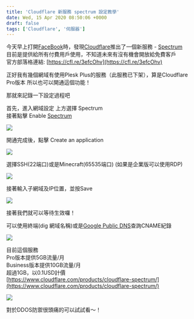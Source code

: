 ```yaml
---
title: 'Cloudflare 新服務 spectrum 設定教學'
date: Wed, 15 Apr 2020 08:50:06 +0000
draft: false
tags: ['Cloudflare', '伺服器']
---
```


今天早上打開[FaceBook](https://facebook.com/)時，發現[Cloudflare](https://cloudflare.com/)推出了一個新服務 - [Spectrum](https://cfl.re/3efcOhv)  
目前是提供給所有付費用戶使用，不知道未來有沒有機會開放給免費客戶  
官方部落格連結: [https://cfl.re/3efcOhv](https://cfl.re/3efcOhv)

正好我有幾個網域有使用Plesk Plus的服務（此服務已下架），算是Cloudflare Pro版本 所以也可以開通這個功能！

那就來記錄一下設定過程吧

首先，進入網域設定 上方選擇 Spectrum  
接著點擊 Enable [Spectrum](https://cfl.re/3efcOhv)

![](https://static-a1.steveyi.net/media/blog/2020050916443011-1920x1142.png)

開通完成後，點擊 Create an application

![](https://static-a1.steveyi.net/media/blog/2020050916445886-1920x1142.png)

選擇SSH(22端口)或是Minecraft(65535端口) (如果是企業版可以使用RDP)

![](https://static-a1.steveyi.net/media/blog/2020050916452556-1920x1142.png)

接著輸入子網域及IP位置，並按Save

![](https://static-a1.steveyi.net/media/blog/2020050916455234-1920x1142.png)

接著我們就可以等待生效囉！

可以使用終端(dig 網域名稱)或是[Google Public DNS](https://dns.google/)查詢CNAME紀錄

![](https://static-a1.steveyi.net/media/blog/2020050916461922-1920x1142.png)

目前這個服務  
Pro版本提供5GB流量/月  
Business版本提供10GB流量/月  
超過1GB，以0.1USD計價  
[https://www.cloudflare.com/products/cloudflare-spectrum/](https://www.cloudflare.com/products/cloudflare-spectrum/)

![](https://static-a1.steveyi.net/media/blog/2020050916464540-1920x1142.png)

對於DDOS防禦很頭痛的可以試試看～！
